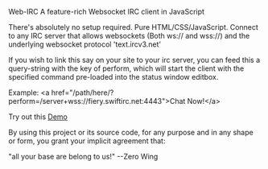 Web-IRC
A feature-rich Websocket IRC client in JavaScript

There's absolutely no setup required. Pure HTML/CSS/JavaScript. Connect to any IRC server that allows websockets (Both ws:// and wss://) and the underlying websocket protocol 'text.ircv3.net'

If you wish to link this say on your site to your irc server, you can feed this a query-string with the key of perform, which will start the client with the specified command pre-loaded into the status window editbox.

Example: &lt;a href="/path/here/?perform=/server+wss://fiery.swiftirc.net:4443"&gt;Chat Now!&lt;/a&gt;

Try out this <a href="https://chat.swiftirc.net/?perform=/server+-j+%23swiftirc,%23bullshit+wss://fiery.swiftirc.net:4443">Demo</a>

By using this project or its source code, for any purpose and in any shape or form, you grant your implicit agreement that:

"all your base are belong to us!"
    --Zero Wing
